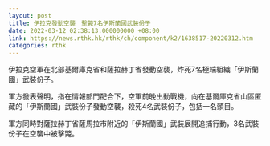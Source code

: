 ```yaml
---
layout: post
title: 伊拉克發動空襲　擊斃7名伊斯蘭國武裝份子
date: 2022-03-12 02:38:13.000000000 +08:00
link: https://news.rthk.hk/rthk/ch/component/k2/1638517-20220312.htm
categories: rthk
---
```


伊拉克空軍在北部基爾庫克省和薩拉赫丁省發動空襲，炸死7名極端組織「伊斯蘭國」武裝份子。

軍方發表聲明，指在情報部門配合下，空軍前晚出動戰機，向在基爾庫克省山區匿藏的「伊斯蘭國」武裝份子發動空襲，殺死4名武裝份子，包括一名頭目。

軍方同時對薩拉赫丁省薩馬拉市附近的「伊斯蘭國」武裝展開追捕行動，3名武裝份子在空襲中被擊斃。
